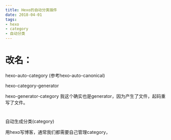 ```yaml
---
title: Hexo的自动分类插件
date: 2018-04-01
tags:
- hexo
- category
- 自动分类
---
```



# 改名：

hexo-auto-category (参考hexo-auto-canonical)

hexo-category-generator

hexo-generator-category  我这个确实也是generator，因为产生了文件，起码重写了文件。

#

自动生成分类(category)


用hexo写博客，通常我们都需要自己管理category，











#
